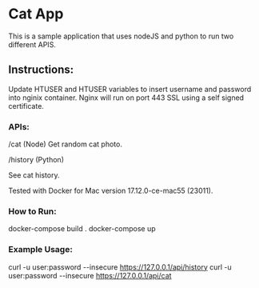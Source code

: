 # Cat App

This is a sample application that uses nodeJS and python to run two different APIS.

## Instructions:

Update HTUSER and HTUSER variables to insert username and password into nginix container. 
Nginx will run on port 443 SSL using a self signed certificate.

### APIs:

/cat (Node)
Get random cat photo.

/history (Python)

See cat history.

Tested with Docker for Mac version 17.12.0-ce-mac55 (23011).

### How to Run:

docker-compose build .
docker-compose up

### Example Usage:

curl -u user:password --insecure https://127.0.0.1/api/history
curl -u user:password --insecure https://127.0.0.1/api/cat
